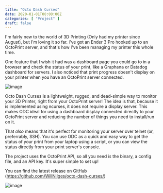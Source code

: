 ```yaml
---
title: "Octo Dash Curses"
date: 2020-01-01T00:00:00Z
categories: [ "Project" ]
draft: false
---
```


I'm fairly new to the world of 3D Printing (Only had my printer since August), but I'm loving it so far. I've got an Ender 3 Pro hooked up to an OctoPrint server, and that's how I've been managing my printer this whole time.

One feature that I wish it had was a dashboard page you could go to in a browser and check the status of your print, like a Graphana or Datadog dashboard for servers. I also noticed that print progress doesn't display on your printer when you have an OctoPrint server connected.

![image](https://preview.redd.it/whjm31bugcc61.png?width=688&format=png&auto=webp&s=c350056359ef808fb897d1f7ed294c2096957496)

Octo Dash Curses is a lightweight, rugged, and dead-simple way to monitor your 3D Printer, right from your OctoPrint server! The idea is that, because it is implemented using ncurses, it does not require a display server. This makes ODC ideal for using a dashboard display connected directly to your OctoPrint server and reducing the number of things you need to install/run on it.

That _also_ means that it's perfect for monitoring your server over telnet (or, preferrably, SSH). You can use ODC as a quick and easy way to get the status of your print from your laptop using a script, or you can view the status directly from your print server's console.

The project uses the OctoPrint API, so all you need is the binary, a config file, and an API key. It's super simple to set up!

You can find the latest release on GitHub (https://github.com/WillNilges/octo-dash-curses/)

![image](https://user-images.githubusercontent.com/42927786/106819172-6b123a80-6647-11eb-8e4a-3ed618a47daa.png)
